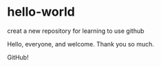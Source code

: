 # hello-world
creat a new repository for learning to use github

Hello, everyone, and welcome. Thank you so much.

GitHub!
